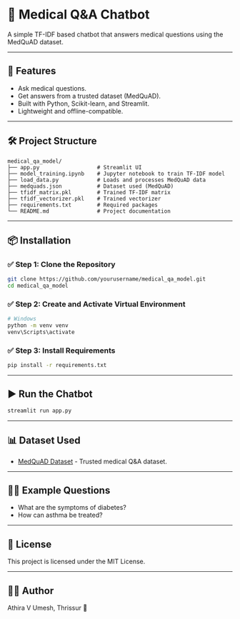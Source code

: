 # 🧠 Medical Q&A Chatbot

A simple TF-IDF based chatbot that answers medical questions using the MedQuAD dataset.

---

## 🚀 Features

- Ask medical questions.
- Get answers from a trusted dataset (MedQuAD).
- Built with Python, Scikit-learn, and Streamlit.
- Lightweight and offline-compatible.

---

## 🛠️ Project Structure

```
medical_qa_model/
├── app.py                  # Streamlit UI
├── model_training.ipynb    # Jupyter notebook to train TF-IDF model
├── load_data.py            # Loads and processes MedQuAD data
├── medquads.json           # Dataset used (MedQuAD)
├── tfidf_matrix.pkl        # Trained TF-IDF matrix
├── tfidf_vectorizer.pkl    # Trained vectorizer
├── requirements.txt        # Required packages
└── README.md               # Project documentation
```

---

## 📦 Installation

### ✅ Step 1: Clone the Repository

```bash
git clone https://github.com/yourusername/medical_qa_model.git
cd medical_qa_model
```

### ✅ Step 2: Create and Activate Virtual Environment

```bash
# Windows
python -m venv venv
venv\Scripts\activate
```

### ✅ Step 3: Install Requirements

```bash
pip install -r requirements.txt
```

---

## ▶️ Run the Chatbot

```bash
streamlit run app.py
```

---

## 📊 Dataset Used

- [MedQuAD Dataset](https://www.nlm.nih.gov/databases/download/medquad.html) - Trusted medical Q&A dataset.

---

## 🙋‍♀️ Example Questions

- What are the symptoms of diabetes?
- How can asthma be treated?

---

## 📌 License

This project is licensed under the MIT License.

---

## 👩‍💻 Author

Athira V Umesh, Thrissur 🌴